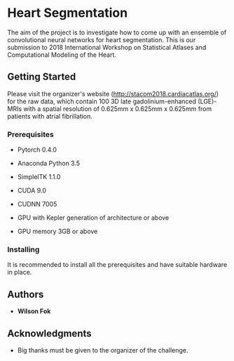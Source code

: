 # Heart Segmentation

The aim of the project is to investigate how to come up with an ensemble of convolutional neural networks for heart segmentation. This is our submission to 2018 International Workshop on Statistical Atlases and Computational Modeling of the Heart. 

## Getting Started

Please visit the organizer's website (http://stacom2018.cardiacatlas.org/) for the raw data, which contain 100 3D late gadolinium-enhanced (LGE)-MRIs with a spatial resolution of 0.625mm x 0.625mm x 0.625mm from patients with atrial fibrillation. 

### Prerequisites

* Pytorch 0.4.0
* Anaconda Python 3.5
* SimpleITK 1.1.0
* CUDA 9.0
* CUDNN 7005

* GPU with Kepler generation of architecture or above
* GPU memory 3GB or above

### Installing

It is recommended to install all the prerequisites and have suitable hardware in place.

## Authors

* **Wilson Fok** 


## Acknowledgments

* Big thanks must be given to the organizer of the challenge. 
